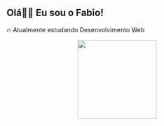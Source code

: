## Olá✌🏻 Eu sou o Fabio!
🔥 Atualmente estudando Desenvolvimento Web

<div align="center">
  <a href="https://github.com/FabioAndreRs">
  <img height="180em" src="https://github-readme-stats.vercel.app/api?username=FabioAndreRs&show_icons=true&theme=dark&include_all_commits=true&count_private=true"/>
</div>
